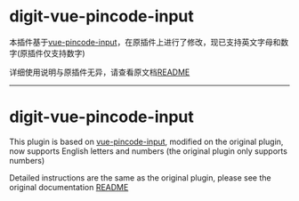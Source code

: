 # digit-vue-pincode-input

本插件基于[vue-pincode-input](https://seokky.github.io/vue-pincode-input/)，在原插件上进行了修改，现已支持英文字母和数字(原插件仅支持数字)

详细使用说明与原插件无异，请查看原文档[README](https://github.com/Yolenna/digit-vue-pincode-input#readme)

-----------------

# digit-vue-pincode-input
This plugin is based on [vue-pincode-input](https://seokky.github.io/vue-pincode-input/), modified on the original plugin, now supports English letters and numbers (the original plugin only supports numbers)

Detailed instructions are the same as the original plugin, please see the original documentation [README](https://github.com/Yolenna/digit-vue-pincode-input#readme)